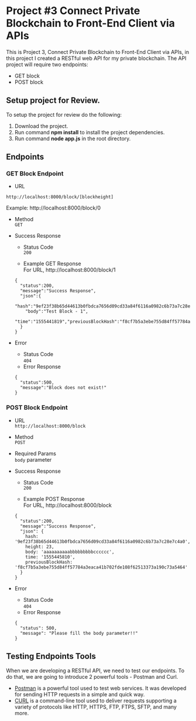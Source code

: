 # Project #3 Connect Private Blockchain to Front-End Client via APIs

This is Project 3, Connect Private Blockchain to Front-End Client via APIs, in this project I created a RESTful web API for my private blockchain. The API project will require two endpoints:

* GET block
* POST block

## Setup project for Review.

To setup the project for review do the following:

1. Download the project.
2. Run command __npm install__ to install the project dependencies.
3. Run command __node app.js__ in the root directory.

## Endpoints

### GET Block Endpoint

* URL

`http://localhost:8000/block/[blockheight]`  

Example: http://localhost:8000/block/0
  
* Method  
  `GET`

* Success Response
  * Status Code  
    `200`

  * Example GET Response  
    For URL, http://localhost:8000/block/1

  ```
  {
    "status":200,
    "message":"Success Response",
    "json":{
      "hash":"9ef23f38b65d44613b0fbdca7656d09cd33a84f6116a0982c6b73a7c28e7c4a0","height":1,
      "body":"Test Block - 1",
      "time":"1555441819","previousBlockHash":"f8cf7b5a3ebe755d84ff57784a3eaca41b702fde108f62513373a190c73a5464"
    }
  }
  ```

* Error
  * Status Code  
    `404`
  * Error Response  

  ```
  {
    "status":500,
    "message":"Block does not exist!"
  }
  ```

### POST Block Endpoint

* URL  
  `http://localhost:8000/block`

* Method  
  `POST`

* Required Params  
  `body` parameter

* Success Response
  * Status Code  
    `200`

  * Example POST Response  
    For URL, http://localhost:8000/block

  ```
  {
    "status":200,
    "message":"Success Response",
    "json": {
      hash: '9ef23f38b65d44613b0fbdca7656d09cd33a84f6116a0982c6b73a7c28e7c4a0',
      height: 23,
      body: 'aaaaaaaaaabbbbbbbbbcccccc',
      time: '1555445810',
      previousBlockHash: 'f8cf7b5a3ebe755d84ff57784a3eaca41b702fde108f62513373a190c73a5464' 
    }
  }
  ```

* Error
  * Status Code  
    `404`
  * Error Response  

  ```
  {
    "status": 500,
    "message": "Please fill the body parameter!!"
  }
  ```

## Testing Endpoints Tools

When we are developing a RESTful API, we need to test our endpoints. To do that, we are going to introduce 2 powerful tools - Postman and Curl.

* [Postman](https://www.getpostman.com) is a powerful tool used to test web services. It was developed for sending HTTP requests in a simple and quick way.
* [CURL](https://curl.haxx.se/) is a command-line tool used to deliver requests supporting a variety of protocols like HTTP, HTTPS, FTP, FTPS, SFTP, and many more.